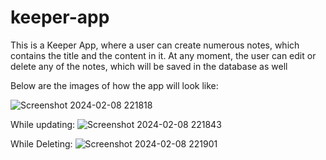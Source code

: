 # keeper-app

This is a Keeper App, where a user can create numerous notes, which contains the title and the content in it. At any moment, the user can edit or delete any of the notes, which will be saved in the database as well

Below are the images of how the app will look like:

![Screenshot 2024-02-08 221818](https://github.com/Manan-1008/keeper-app/assets/93573791/af96ab5b-de87-4891-9c50-14737928ddcd)

While updating:
![Screenshot 2024-02-08 221843](https://github.com/Manan-1008/keeper-app/assets/93573791/27fa2198-f472-46d4-8da1-7f425730c3af)

While Deleting:
![Screenshot 2024-02-08 221901](https://github.com/Manan-1008/keeper-app/assets/93573791/4393128a-b03c-4bf4-ba4a-63f47a15d5fe)
